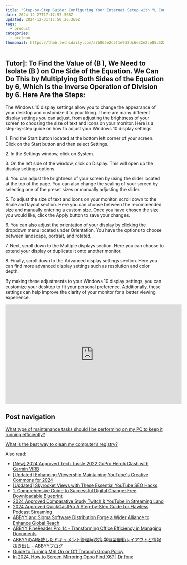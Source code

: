 ```yaml
---
title: "Step-by-Step Guide: Configuring Your Internet Setup with YL Computing's Easy Tips"
date: 2024-12-27T17:17:57.568Z
updated: 2024-12-31T17:50:26.369Z
tags:
  - product
categories:
  - pcclean
thumbnail: https://thmb.techidaily.com/a7b063e2c5f1e938dc6e32e2ce85c52239dfc8e7739a5c0ead2c07ab91e735b6.png
---
```


## Tutor]: To Find the Value of \(B \), We Need to Isolate \(B \) on One Side of the Equation. We Can Do This by Multiplying Both Sides of the Equation by 6, Which Is the Inverse Operation of Division by 6. Here Are the Steps:

The Windows 10 display settings allow you to change the appearance of your desktop and customize it to your liking. There are many different display settings you can adjust, from adjusting the brightness of your screen to choosing the size of text and icons on your monitor. Here is a step-by-step guide on how to adjust your Windows 10 display settings. 

1\. Find the Start button located at the bottom left corner of your screen. Click on the Start button and then select Settings.

2\. In the Settings window, click on System.

3\. On the left side of the window, click on Display. This will open up the display settings options. 

4\. You can adjust the brightness of your screen by using the slider located at the top of the page. You can also change the scaling of your screen by selecting one of the preset sizes or manually adjusting the slider.

5\. To adjust the size of text and icons on your monitor, scroll down to the Scale and layout section. Here you can choose between the recommended size and manually entering a custom size. Once you have chosen the size you would like, click the Apply button to save your changes.

6\. You can also adjust the orientation of your display by clicking the dropdown menu located under Orientation. You have the options to choose between landscape, portrait, and rotated.

7\. Next, scroll down to the Multiple displays section. Here you can choose to extend your display or duplicate it onto another monitor.

8\. Finally, scroll down to the Advanced display settings section. Here you can find more advanced display settings such as resolution and color depth. 

By making these adjustments to your Windows 10 display settings, you can customize your desktop to fit your personal preference. Additionally, these settings can help improve the clarity of your monitor for a better viewing experience.

<!-- affiliate ads begin -->
<iframe width="560" height="315" src="https://www.youtube.com/embed/RAnyQ0uj9Yg?si=Es4_ulcdM_-LuDcq" title="YouTube video player" frameborder="0" allow="accelerometer; autoplay; clipboard-write; encrypted-media; gyroscope; picture-in-picture; web-share" referrerpolicy="strict-origin-when-cross-origin" allowfullscreen></iframe>
<!-- affiliate ads end -->

## Post navigation

[What type of maintenance tasks should I be performing on my PC to keep it running efficiently?](https://tools.techidaily.com/pcclean/products/)

[What is the best way to clean my computer’s registry?](https://tools.techidaily.com/pcclean/products/)

<ins class="adsbygoogle"
     style="display:block"
     data-ad-format="autorelaxed"
     data-ad-client="ca-pub-7571918770474297"
     data-ad-slot="1223367746"></ins>

<ins class="adsbygoogle"
     style="display:block"
     data-ad-client="ca-pub-7571918770474297"
     data-ad-slot="8358498916"
     data-ad-format="auto"
     data-full-width-responsive="true"></ins>

<span class="atpl-alsoreadstyle">Also read:</span>
<div><ul>
<li><a href="https://article-helps.techidaily.com/new-2024-approved-tech-tussle-2022-gopro-hero5-clash-with-garmin-virb/"><u>[New] 2024 Approved Tech Tussle 2022 GoPro Hero5 Clash with Garmin VIRB</u></a></li>
<li><a href="https://youtube-web.techidaily.com/ed-enhancing-viewership-maintaining-youtubes-creative-commons-for-2024/"><u>[Updated] Enhancing Viewership Maintaining YouTube's Creative Commons for 2024</u></a></li>
<li><a href="https://facebook-video-share.techidaily.com/updated-skyrocket-views-with-these-essential-youtube-seo-hacks/"><u>[Updated] Skyrocket Views with These Essential YouTube SEO Hacks</u></a></li>
<li><a href="https://discover-best.techidaily.com/1-comprehensive-guide-to-successful-digital-change-free-downloadable-blueprint/"><u>1. Comprehensive Guide to Successful Digital Change: Free Downloadable Blueprint</u></a></li>
<li><a href="https://extra-lessons.techidaily.com/2024-approved-comparative-study-twitch-and-youtube-in-streaming-land/"><u>2024 Approved Comparative Study Twitch & YouTube in Streaming Land</u></a></li>
<li><a href="https://extra-skills.techidaily.com/2024-approved-quickcastpro-a-step-by-step-guide-for-flawless-podcast-streaming/"><u>2024 Approved QuickCastPro A Step-by-Step Guide for Flawless Podcast Streaming</u></a></li>
<li><a href="https://discover-best.techidaily.com/abbyy-and-sigma-software-distribution-forge-a-wider-alliance-to-enhance-global-reach/"><u>ABBYY and Sigma Software Distribution Forge a Wider Alliance to Enhance Global Reach</u></a></li>
<li><a href="https://discover-best.techidaily.com/abbyy-finereader-pro-14-transforming-office-efficiency-in-managing-documents/"><u>ABBYY FineReader Pro 14 - Transforming Office Efficiency in Managing Documents</u></a></li>
<li><a href="https://discover-best.techidaily.com/abbyyai-abbyy/"><u>ABBYYのAI駆使したドキュメント管理解決策:学習型自動レイアウトと情報抜き出し - ABBYYブログ</u></a></li>
<li><a href="https://windows11.techidaily.com/guide-to-turning-msi-on-or-off-through-group-policy/"><u>Guide to Turning MSI On or Off Through Group Policy</u></a></li>
<li><a href="https://screen-mirror.techidaily.com/in-2024-how-to-screen-mirroring-oppo-find-x6-drfone-by-drfone-android/"><u>In 2024, How to Screen Mirroring Oppo Find X6? | Dr.fone</u></a></li>
</ul></div>

